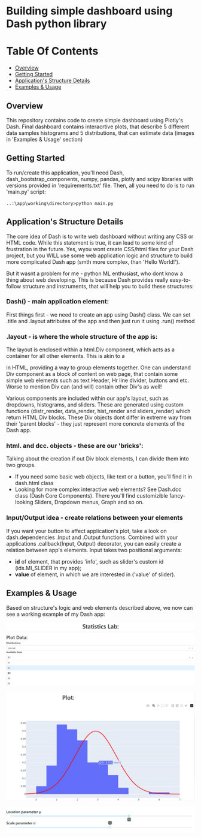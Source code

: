 # Building simple dashboard using Dash python library

# Table Of Contents

- [Overview](#overview)
- [Getting Started](#getting-started)
- [Application's Structure Details](#structure)
- [Examples & Usage](#examples)

<a name="#overview"/>

## Overview

This repository contains code to create simple dashboard using Plotly's Dash.
Final dashboard contains interacrtive plots, that describe 5 different data samples histograms and 5 distributions, that can estimate data (images in 'Examples & Usage' section)

<a name="#getting-started"/>

## Getting Started 

To run/create this application, you'll need Dash, dash_bootstrap_components, numpy, pandas, plotly and scipy libraries with versions provided in 'requirements.txt' file.
Then, all you need to do is to run 'main.py' script:
```
..:\app\working\directory>python main.py
```

<a name="#structure"/>

## Application's Structure Details

The core idea of Dash is to write web dashboard without writing any CSS or HTML code. While this statement is true, it can lead to some kind of frustration in the future.
Yes, wyou wont create CSS/html files for your Dash project, but you WILL use some web application logic and structure to build more complicated Dash app (smth more complex, than 'Hello World!').

But it wasnt a problem for me - python ML enthusiast, who dont know a thing about web developing. This is because Dash provides really easy-to-follow structure and instruments, that will help you to build 
these structures:

### Dash() - main application element:
First things first - we need to create an app using Dash() class. We can set .title and .layout attributes of the app and then just run it using .run() method

### .layout - is where the whole structure of the app is:
The layout is enclosed within a html.Div component, which acts as a container for all other elements. This is akin to a <div> in HTML, providing a way to group elements together.
One can understand Div component as a block of content on web page, that contain some simple web elements such as text Header, Hr line divider, buttons and etc. Worse to mention Div can (and will)
contain other Div's as well!

Various components are included within our app's layout, such as dropdowns, histograms, and sliders. These are generated using custom functions (distr_render, data_render, hist_render and sliders_render) which return HTML Div blocks.
These Div objects dont differ in extreme way from their 'parent blocks' - they just represent more concrete elements of the Dash app.

### html. and dcc. objects - these are our 'bricks':
Talking about the creation if out Div block elements, I can divide them into two groups.
 - If you need some basic web objects, like text or a button, you'll find it in dash.html class
 - Looking for more complex interactive web elements? See Dash.dcc class (Dash Core Components). There you'll find customizible fancy-looking Sliders, Dropdown menus, Graph and so on.

### Input/Output idea - create relations between your elements
If you want your button to affect application's plot, take a look on dash.dependencies .Input and .Output functions. Combined with your applications .callback(Input, Output) decorator,
you can easily create a relation between app's elements. Input takes two positional arguments: 
 - **id** of element, that provides 'info', such as slider's custom id (ids.MI_SLIDER in my app);
 - **value** of element, in which we are interested in ('value' of  slider).


## Examples & Usage

Based on structure's logic and web elements described above, we now can see a working example of my Dash app:

<p align="center">
	<img src="./readme_images/img1.jpg" />
</p>

<p align="center">
	<img src="./readme_images/img2.jpg" />
</p>

<p align="center">
	<img src="./readme_images/img3.jpg" />
</p>


